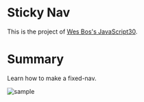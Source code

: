 # Sticky Nav

This is the project of [Wes Bos's JavaScript30](https://javascript30.com/).  

# Summary

Learn how to make a fixed-nav.

![sample](./sample.gif)
